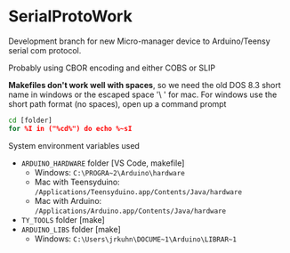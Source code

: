 # SerialProtoWork

Development branch for new Micro-manager device to Arduino/Teensy serial com protocol.

Probably using CBOR encoding and either COBS or SLIP

**Makefiles don't work well with spaces**, so we need the old DOS 8.3 short
name in windows or the escaped space '\ ' for mac.
For windows use the short path format (no spaces), open up a command prompt
```cmd
cd [folder]
for %I in ("%cd%") do echo %~sI
```

System environment variables used
- `ARDUINO_HARDWARE` folder [VS Code, makefile]
    - Windows: `C:\PROGRA~2\Arduino\hardware`
    - Mac with Teensyduino: `/Applications/Teensyduino.app/Contents/Java/hardware`
    - Mac with Arduino: `/Applications/Arduino.app/Contents/Java/hardware`
- `TY_TOOLS` folder [make]
- `ARDUINO_LIBS` folder [make]
    - Windows: `C:\Users\jrkuhn\DOCUME~1\Arduino\LIBRAR~1`
